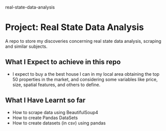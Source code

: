 real-state-data-analysis

# Project: Real State Data Analysis 

A repo to store my discoveries concerning real state data analysis, scraping and similar subjects.

## What I Expect to achieve in this repo
* I expect to buy a the best house I can in my local area obtaining the top 50 properties in the market, and considering some variables like price, size, spatial features, and others to define.

## What I Have Learnt so far
* How to scrape data using BeautifulSoup4
* How to create Pandas DataSets
* How to create datasets (in csv) using pandas
